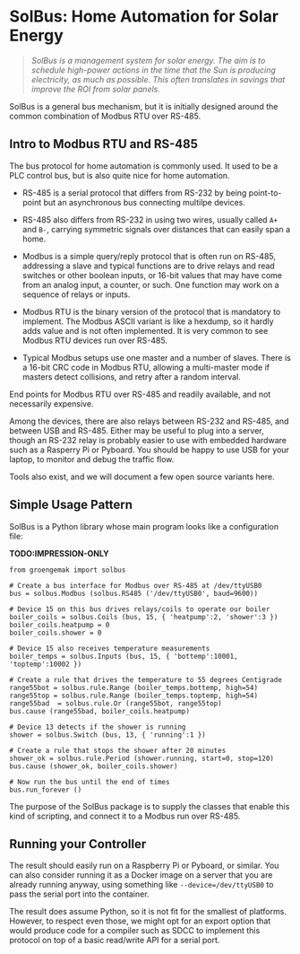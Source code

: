 # SolBus: Home Automation for Solar Energy

> *SolBus is a management system for solar energy.  The aim is to
> schedule high-power actions in the time that the Sun is producing
> electricity, as much as possible.  This often translates in savings
> that improve the ROI from solar panels.*

SolBus is a general bus mechanism, but it is initially designed
around the common combination of Modbus RTU over RS-485.


## Intro to Modbus RTU and RS-485

The bus protocol for home automation is commonly used.  It used to be
a PLC control bus, but is also quite nice for home automation.

  * RS-485 is a serial protocol that differs from RS-232 by being
    point-to-point but an asynchronous bus connecting multilpe devices.

  * RS-485 also differs from RS-232 in using two wires, usually called
    `A+` and `B-`, carrying symmetric signals over distances that can
    easily span a home.

  * Modbus is a simple query/reply protocol that is often run on RS-485,
    addressing a slave and typical functions are to drive relays and
    read switches or other boolean inputs, or 16-bit values that may have
    come from an analog input, a counter, or such.  One function may work
    on a sequence of relays or inputs.

  * Modbus RTU is the binary version of the protocol that is mandatory
    to implement.  The Modbus ASCII variant is like a hexdump, so it
    hardly adds value and is not often implemented.  It is very common
    to see Modbus RTU devices run over RS-485.

  * Typical Modbus setups use one master and a number of slaves.  There
    is a 16-bit CRC code in Modbus RTU, allowing a multi-master mode if
    masters detect collisions, and retry after a random interval.

End points for Modbus RTU over RS-485 and readily available, and not
necessarily expensive.

Among the devices, there are also relays between RS-232 and RS-485, and
between USB and RS-485.  Either may be useful to plug into a server, though
an RS-232 relay is probably easier to use with embedded hardware such as
a Rasperry Pi or Pyboard.  You should be happy to use USB for your laptop,
to monitor and debug the traffic flow.

Tools also exist, and we will document a few open source variants here.


## Simple Usage Pattern

SolBus is a Python library whose main program looks like a configuration file:

**TODO:IMPRESSION-ONLY**

```
from groengemak import solbus

# Create a bus interface for Modbus over RS-485 at /dev/ttyUSB0
bus = solbus.Modbus (solbus.RS485 ('/dev/ttyUSB0', baud=9600))

# Device 15 on this bus drives relays/coils to operate our boiler
boiler_coils = solbus.Coils (bus, 15, { 'heatpump':2, 'shower':3 })
boiler_coils.heatpump = 0
boiler_coils.shower = 0

# Device 15 also receives temperature measurements
boiler_temps = solbus.Inputs (bus, 15, { 'bottemp':10001, 'toptemp':10002 })

# Create a rule that drives the temperature to 55 degrees Centigrade
range55bot = solbus.rule.Range (boiler_temps.bottemp, high=54)
range55top = solbus.rule.Range (boiler_temps.toptemp, high=54)
range55bad  = solbus.rule.Or (range55bot, range55top)
bus.cause (range55bad, boiler_coils.heatpump)

# Device 13 detects if the shower is running
shower = solbus.Switch (bus, 13, { 'running':1 })

# Create a rule that stops the shower after 20 minutes
shower_ok = solbus.rule.Period (shower.running, start=0, stop=120)
bus.cause (shower_ok, boiler_coils.shower)

# Now run the bus until the end of times
bus.run_forever ()
```

The purpose of the SolBus package is to supply the classes that enable
this kind of scripting, and connect it to a Modbus run over RS-485.


## Running your Controller

The result should easily run on a Raspberry Pi or Pyboard, or similar.
You can also consider running it as a Docker image on a server that you
are already running anyway, using something like `--device=/dev/ttyUSB0`
to pass the serial port into the container.

The result does assume Python, so it is not fit for the smallest of
platforms.  However, to respect even those, we might opt for an export
option that would produce code for a compiler such as SDCC to implement
this protocol on top of a basic read/write API for a serial port.

